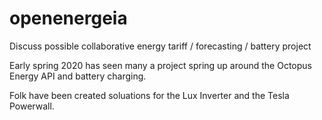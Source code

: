 # openenergeia
Discuss possible collaborative energy tariff / forecasting / battery project

Early spring 2020 has seen many a project spring up around the Octopus Energy API and battery charging.

Folk have been created soluations for the Lux Inverter and the Tesla Powerwall.

